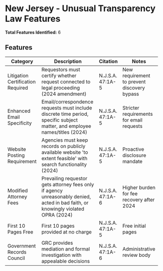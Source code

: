 # New Jersey - Unusual Transparency Law Features

**Total Features Identified:** 6

## Features

| Category | Description | Citation | Notes |
|----------|-------------|----------|-------|
| Litigation Certification Required | Requestors must certify whether request connected to legal proceeding (2024 amendment) | N.J.S.A. 47:1A-5 | New requirement to prevent discovery bypass |
| Enhanced Email Specificity | Email/correspondence requests must include discrete time period, specific subject matter, and employee names/titles (2024) | N.J.S.A. 47:1A-5 | Stricter requirements for email requests |
| Website Posting Requirement | Agencies must keep records on publicly available website 'to extent feasible' with search functionality (2024) | N.J.S.A. 47:1A-5 | Proactive disclosure mandate |
| Modified Attorney Fees | Prevailing requestor gets attorney fees only if agency unreasonably denied, acted in bad faith, or knowingly violated OPRA (2024) | N.J.S.A. 47:1A-6 | Higher burden for fee recovery after 2024 |
| First 10 Pages Free | First 10 pages provided at no charge | N.J.S.A. 47:1A-5 | Free initial pages |
| Government Records Council | GRC provides mediation and formal investigation with appealable decisions | N.J.S.A. 47:1A-6 | Administrative review body |
